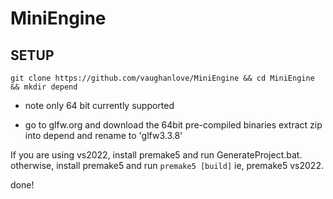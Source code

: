 # MiniEngine
 
 ## SETUP

 `git clone https://github.com/vaughanlove/MiniEngine && cd MiniEngine && mkdir depend`
 - note only 64 bit currently supported

- go to glfw.org and download the 64bit pre-compiled binaries
extract zip into depend and rename to 'glfw3.3.8'

If you are using vs2022, install premake5 and run GenerateProject.bat.
otherwise, install premake5 and run `premake5 [build]` ie, premake5 vs2022.

done!